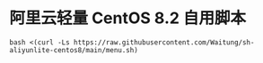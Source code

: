 # 阿里云轻量 CentOS 8.2 自用脚本
```
bash <(curl -Ls https://raw.githubusercontent.com/Waitung/sh-aliyunlite-centos8/main/menu.sh)
```
